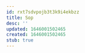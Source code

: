 ```yaml
---
id: rxt7sdvpojb3t3k9i4ekbzz
title: Sop
desc: ''
updated: 1646001502465
created: 1646001502465
stub: true
---
```


